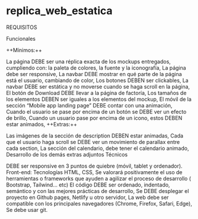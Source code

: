 # replica_web_estatica
REQUISITOS

Funcionales

++Mínimos:++

La página DEBE ser una réplica exacta de los mockups entregados, cumpliendo con: la paleta de colores, la fuente y la iconografía,
La página debe ser responsive,
La navbar DEBE mostrar en qué parte de la página está el usuario, cambiando de color,
Los botones DEBEN ser clickables,
La navbar DEBE ser estática y no moverse cuando se haga scroll en la página,
El botón de Download DEBE llevar a la página de factoría,
Los tamaños de los elementos DEBEN ser iguales a los elementos del mockup,
El móvil de la sección “Mobile app landing page” DEBE contar con una animación,
Cuando el usuario se pase por encima de un botón se DEBE ver un efecto de brillo,
Cuando un usuario pase por encima de un icono, estos DEBEN estar animados,
++Extras:++

Las imágenes de la sección de description DEBEN estar animadas,
Cada que el usuario haga scroll se DEBE ver un movimiento de parallax entre cada section,
La sección del calendario, debe tener el calendario animado,
Desarrollo de los demás extras adjuntos
Técnicos

DEBE ser responsive en 3 puntos de quiebre (móvil, tablet y ordenador).
Front-end: Tecnologías HTML, CSS, Se valorará positivamente el uso de herramientas o frameworks que ayuden a agilizar el proceso de desarrollo ( Bootstrap, Tailwind… etc)
El código DEBE ser ordenado, indentado, semántico y con las mejores prácticas de desarrollo,
Se DEBE desplegar el proyecto en Github pages, Netlify u otro servidor,
La web debe ser compatible con los principales navegadores (Chrome, Firefox, Safari, Edge),
Se debe usar git.
​